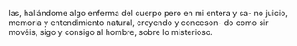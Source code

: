 las, hallándome algo enferma del cuerpo pero en mi entera y sa- no juicio, memoria y entendimiento natural, creyendo y conceson- do como sir movéis, sigo y consigo al hombre, sobre lo misterioso.